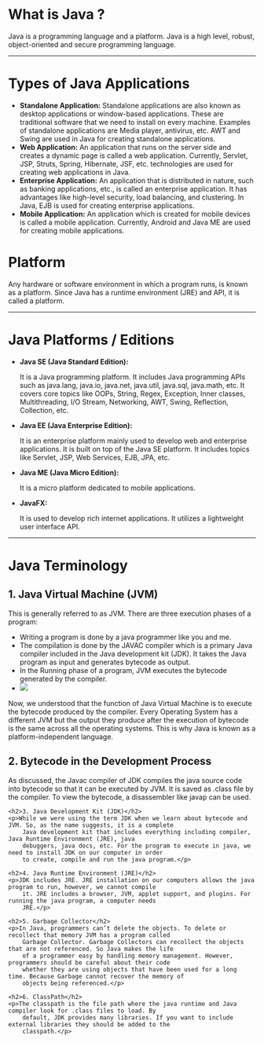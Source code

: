 <!DOCTYPE html>
<html lang="en">

<head>
    <meta charset="UTF-8">
    <meta name="viewport" content="width=device-width, initial-scale=1.0">
</head>

<body>
    <h1>What is Java ?</h1>
    <p>Java is a programming language and a platform. Java is a high level, robust, object-oriented and secure
        programming language.</p>
    <hr>
    <h1>Types of Java Applications</h1>
    <ul>
        <li>
            <strong>Standalone Application:</strong>
            Standalone applications are also known as desktop applications or window-based applications. These are
            traditional software that we need to install on every machine. Examples of standalone applications are Media
            player, antivirus, etc. AWT and Swing are used in Java for creating standalone applications.
        </li>
        <li>
            <strong>Web Application:</strong>
            An application that runs on the server side and creates a dynamic page is called a web application.
            Currently, Servlet, JSP, Struts, Spring, Hibernate, JSF, etc. technologies are used for creating web
            applications in Java.
        </li>
        <li>
            <strong>Enterprise Application:</strong>
            An application that is distributed in nature, such as banking applications, etc., is called an enterprise
            application. It has advantages like high-level security, load balancing, and clustering. In Java, EJB is
            used for creating enterprise applications.
        </li>
        <li>
            <strong>Mobile Application:</strong>
            An application which is created for mobile devices is called a mobile application. Currently, Android and
            Java ME are used for creating mobile applications.
        </li>
    </ul>
    <h1>Platform</h1>
    <p> Any hardware or software environment in which a program runs, is known as a platform. Since Java has a runtime
        environment (JRE) and API, it is called a platform.</p>
    <hr>
    <h1>Java Platforms / Editions</h1>
    <ul>
        <li>
            <strong>Java SE (Java Standard Edition):</strong>
            <p>It is a Java programming platform. It includes Java programming APIs such as java.lang, java.io,
                java.net, java.util, java.sql, java.math, etc. It covers core topics like OOPs, String, Regex,
                Exception, Inner classes, Multithreading, I/O Stream, Networking, AWT, Swing, Reflection, Collection,
                etc.</p>
        </li>
        <li>
            <strong>Java EE (Java Enterprise Edition):</strong>
            <p>It is an enterprise platform mainly used to develop web and enterprise applications. It is built on top
                of the Java SE platform. It includes topics like Servlet, JSP, Web Services, EJB, JPA, etc.</p>
        </li>
        <li>
            <strong>Java ME (Java Micro Edition):</strong>
            <p>It is a micro platform dedicated to mobile applications.</p>
        </li>
        <li>
            <strong>JavaFX:</strong>
            <p>It is used to develop rich internet applications. It utilizes a lightweight user interface API.</p>
        </li>
    </ul>
    <hr>
    <h1>Java Terminology</h1>
    <h2>1. Java Virtual Machine (JVM)</h2>
    <p>This is generally referred to as JVM. There are three execution phases of a program:</p>
    <ul>
        <li>Writing a program is done by a java programmer like you and me.</li>
        <li>The compilation is done by the JAVAC compiler which is a primary Java compiler included in the Java
            development kit (JDK). It takes the Java program as input and generates bytecode as output.</li>
        <li>In the Running phase of a program, JVM executes the bytecode generated by the compiler.</li>
        <li><img
                src="https://media.geeksforgeeks.org/wp-content/uploads/20200823163148/machinecode-300x162.png">
        </li>
    </ul>
    <p>Now, we understood that the function of Java Virtual Machine is to execute the bytecode produced by the compiler.
        Every Operating System has a different JVM but the output they produce after the execution of bytecode is the
        same across all the operating systems. This is why Java is known as a platform-independent language.</p>
    <h2>2. Bytecode in the Development Process</h2>
    <p>As discussed, the Javac compiler of JDK compiles the java source code into bytecode so that it can be executed by
        JVM. It is saved as .class file by the compiler. To view the bytecode, a disassembler like javap can be used.
    </p>

    <h2>3. Java Development Kit (JDK)</h2>
    <p>While we were using the term JDK when we learn about bytecode and JVM. So, as the name suggests, it is a complete
        Java development kit that includes everything including compiler, Java Runtime Environment (JRE), java
        debuggers, java docs, etc. For the program to execute in java, we need to install JDK on our computer in order
        to create, compile and run the java program.</p>

    <h2>4. Java Runtime Environment (JRE)</h2>
    <p>JDK includes JRE. JRE installation on our computers allows the java program to run, however, we cannot compile
        it. JRE includes a browser, JVM, applet support, and plugins. For running the java program, a computer needs
        JRE.</p>

    <h2>5. Garbage Collector</h2>
    <p>In Java, programmers can’t delete the objects. To delete or recollect that memory JVM has a program called
        Garbage Collector. Garbage Collectors can recollect the objects that are not referenced. So Java makes the life
        of a programmer easy by handling memory management. However, programmers should be careful about their code
        whether they are using objects that have been used for a long time. Because Garbage cannot recover the memory of
        objects being referenced.</p>

    <h2>6. ClassPath</h2>
    <p>The classpath is the file path where the java runtime and Java compiler look for .class files to load. By
        default, JDK provides many libraries. If you want to include external libraries they should be added to the
        classpath.</p>
</body>

</html>